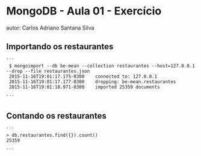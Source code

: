 # MongoDB - Aula 01 - Exercício
autor: Carlos Adriano Santana Silva

## Importando os restaurantes

    ```
     $ mongoimport --db be-mean --collection restaurantes --host=127.0.0.1 --drop --file restaurantes.json
	 2015-11-16T19:01:17.175-0300    connected to: 127.0.0.1
	 2015-11-16T19:01:17.177-0300    dropping: be-mean.restaurantes
	 2015-11-16T19:01:18.971-0300    imported 25359 documents

    ```

## Contando os restaurantes

    ```
    > db.restaurantes.find({}).count()
	25359

    ```
